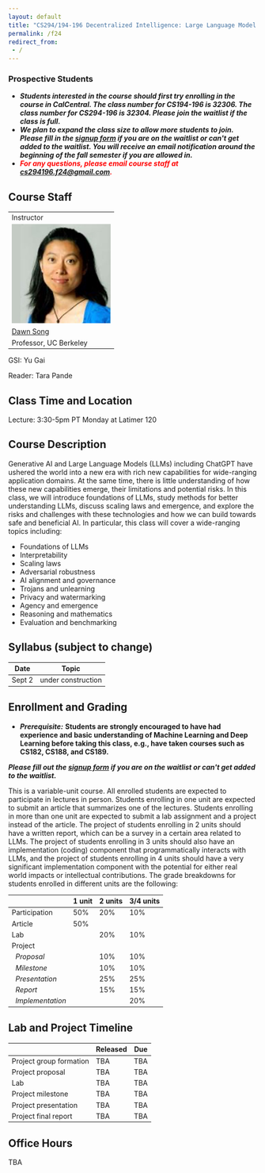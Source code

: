 ```yaml
---
layout: default
title: "CS294/194-196 Decentralized Intelligence: Large Language Model Agents"
permalink: /f24
redirect_from:
 - /
---
```


### Prospective Students
- ***Students interested in the course should first try enrolling in the course in CalCentral. The class number for CS194-196 is 32306. The class number for CS294-196 is 32304. Please join the waitlist if the class is full.***
- ***We plan to expand the class size to allow more students to join. Please fill in the <a href="https://forms.gle/8sHgNLQm44G9yLRA8">signup form</a> if you are on the waitlist or can't get added to the waitlist. You will receive an email notification around the beginning of the fall semester if you are allowed in.***
- ***<span style="color:red">For any questions, please email course staff at <a href="mailto:cs294196.f24@gmail.com">cs294196.f24@gmail.com</a>.</span>***

<!-- - ***For general course content related questions, please join our [edstem](https://edstem.org/us/courses/41945/discussion/).*** -->

## Course Staff

<table>
<tbody>
<tr>
<td>
Instructor
</td>


</tr>
<tr>
<td><img src="assets/dawn-berkeley.jpg" height=200/></td>
</tr>
<tr>
<td><a href="https://people.eecs.berkeley.edu/~dawnsong/">Dawn Song</a></td>
<tr>
<td>Professor, UC Berkeley</td>
</tr>
</tr>
</tbody>
</table>

GSI: Yu Gai

Reader: Tara Pande

<!-- [edstem](https://edstem.org/us/courses/51702/discussion) -->

## Class Time and Location

Lecture: 3:30-5pm PT Monday at Latimer 120

## Course Description

Generative AI and Large Language Models (LLMs) including ChatGPT have ushered the world into a new era with rich new capabilities for wide-ranging application domains. At the same time, there is little understanding of how these new capabilities emerge, their limitations and potential risks. In this class, we will introduce foundations of LLMs, study methods for better understanding LLMs, discuss scaling laws and emergence, and explore the risks and challenges with these technologies and how we can build towards safe and beneficial AI. In particular, this class will cover a wide-ranging topics including:
- Foundations of LLMs
- Interpretability
- Scaling laws
- Adversarial robustness
- AI alignment and governance
- Trojans and unlearning
- Privacy and watermarking
- Agency and emergence
- Reasoning and mathematics
- Evaluation and benchmarking

## Syllabus (subject to change)

| Date   | Topic              |
|--------|--------------------|
| Sept 2 | under construction |

## Enrollment and Grading

- ***Prerequisite:*** **Students are strongly encouraged to have had experience and basic understanding of Machine Learning and Deep Learning before taking this class, e.g., have taken courses such as CS182, CS188, and CS189.**

***Please fill out the <a href="https://forms.gle/8sHgNLQm44G9yLRA8">signup form</a> if you are on the waitlist or can't get added to the waitlist.***

This is a variable-unit course.
All enrolled students are expected to participate in lectures in person.
Students enrolling in one unit are expected to submit an article that summarizes one of the lectures.
Students enrolling in more than one unit are expected to submit a lab assignment and a project instead of the article.
The project of students enrolling in 2 units should have a written report, which can be a survey in a certain area related to LLMs.
The project of students enrolling in 3 units should also have an implementation (coding) component that programmatically interacts with LLMs, and the project of students enrolling in 4 units should have a very significant implementation component with the potential for either real world impacts or intellectual contributions.
The grade breakdowns for students enrolled in different units are the following:

|                              | 1 unit | 2 units | 3/4 units |
|------------------------------|--------|---------|-----------|
| Participation                | 50%    | 20%     | 10%       |
| Article                      | 50%    |         |           |
| Lab                          |        | 20%     | 10%       |
| Project                      |        |         |           |
| &nbsp;&nbsp;*Proposal*       |        | 10%     | 10%       |
| &nbsp;&nbsp;*Milestone*      |        | 10%     | 10%       |
| &nbsp;&nbsp;*Presentation*   |        | 25%     | 25%       |
| &nbsp;&nbsp;*Report*         |        | 15%     | 15%       |
| &nbsp;&nbsp;*Implementation* |        |         | 20%       |

## Lab and Project Timeline

|                         | Released | Due    |
|-------------------------|----------|--------|
| Project group formation | TBA      | TBA    |
| Project proposal        | TBA      | TBA    |
| Lab                     | TBA      | TBA    |
| Project milestone       | TBA      | TBA    |
| Project presentation    | TBA      | TBA    |
| Project final report    | TBA      | TBA    |

## Office Hours

TBA

<!-- [Yu Gai]&#40;https://edstem.org/us/courses/51702/discussion/4186218&#41; -->
